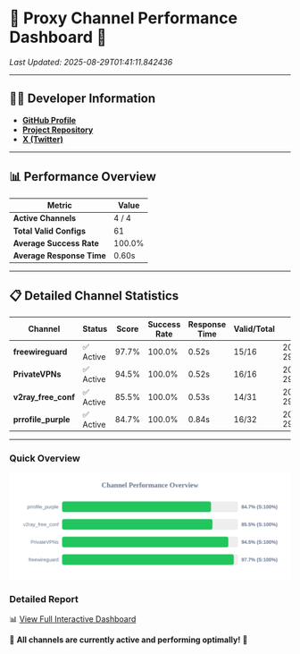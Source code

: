 # 🌟 Proxy Channel Performance Dashboard 🌟

_Last Updated: 2025-08-29T01:41:11.842436_

---

## 👩‍💻 Developer Information

- **[GitHub Profile](https://github.com/4n0nymou3)**  
- **[Project Repository](https://github.com/4n0nymou3/multi-proxy-config-fetcher)**  
- **[X (Twitter)](https://x.com/4n0nymou3)**  

---

## 📊 Performance Overview

| Metric                | Value       |
|-----------------------|-------------|
| **Active Channels**   | 4 / 4       |
| **Total Valid Configs** | 61          |
| **Average Success Rate** | 100.0%      |
| **Average Response Time** | 0.60s       |

---

## 📋 Detailed Channel Statistics

| Channel          | Status     | Score  | Success Rate | Response Time | Valid/Total | Last Success               |
|------------------|------------|--------|--------------|---------------|-------------|----------------------------|
| **freewireguard**  | ✅ Active  | 97.7%  | 100.0% | 0.52s         | 15/16       | 2025-08-29T01:41:11.840771 |
| **PrivateVPNs**  | ✅ Active  | 94.5%  | 100.0% | 0.52s         | 16/16       | 2025-08-29T01:41:11.289947 |
| **v2ray_free_conf**  | ✅ Active  | 85.5%  | 100.0% | 0.53s         | 14/31       | 2025-08-29T01:41:10.734858 |
| **prrofile_purple**  | ✅ Active  | 84.7%  | 100.0% | 0.84s         | 16/32       | 2025-08-29T01:41:10.143634 |

---

### Quick Overview
<div align="center">
  <a href="https://raw.githubusercontent.com/nullluser/NullRepo/refs/heads/main/assets/channel_stats_chart.svg">
    <img src="https://raw.githubusercontent.com/nullluser/NullRepo/refs/heads/main/assets/channel_stats_chart.svg" alt="Source Performance Statistics" width="800">
  </a>
</div>

### Detailed Report
📊 [View Full Interactive Dashboard](https://htmlpreview.github.io/?https://github.com/nullluser/NullRepo/blob/main/assets/performance_report.html)

🎉 **All channels are currently active and performing optimally!** 🎉
